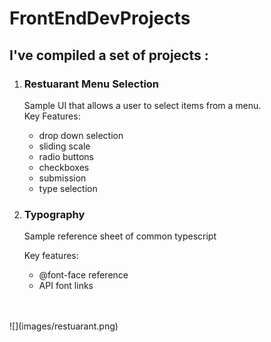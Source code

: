 # FrontEndDevProjects
<h2> I've compiled a set of projects :</h2>
<ol>
  <li><h3>Restuarant Menu Selection</h3></li>
  <p> Sample UI that allows a user to select items from a menu. <br>Key Features:</p>
  <ul>
     <li>drop down selection</li>
     <li>sliding scale</li>
      <li>radio buttons</li>
       <li>checkboxes</li>
      <li>submission</li>
      <li>type selection</li>
     </ul>
  <li><h3>Typography</h3></li>
    
  
  <p>Sample reference sheet of common typescript</p>
  <p>Key features:</p>
  <ul>
    <li>@font-face reference</li>
    <li>API font links</li>
  </ul>
</ol>
<br> 
<br>
![](images/restuarant.png)
